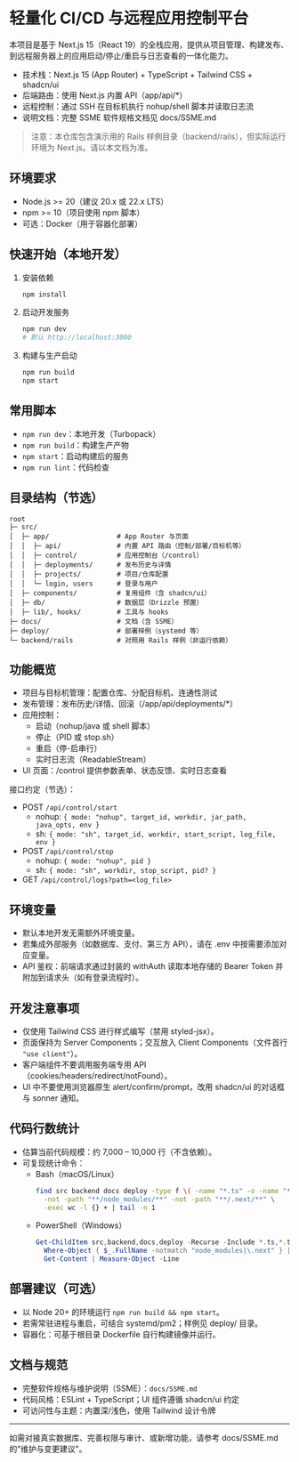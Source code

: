 # 轻量化 CI/CD 与远程应用控制平台

本项目是基于 Next.js 15（React 19）的全栈应用，提供从项目管理、构建发布、到远程服务器上的应用启动/停止/重启与日志查看的一体化能力。

- 技术栈：Next.js 15 (App Router) + TypeScript + Tailwind CSS + shadcn/ui
- 后端路由：使用 Next.js 内置 API（app/api/*）
- 远程控制：通过 SSH 在目标机执行 nohup/shell 脚本并读取日志流
- 说明文档：完整 SSME 软件规格文档见 docs/SSME.md

> 注意：本仓库包含演示用的 Rails 样例目录（backend/rails），但实际运行环境为 Next.js。请以本文档为准。

## 环境要求
- Node.js >= 20（建议 20.x 或 22.x LTS）
- npm >= 10（项目使用 npm 脚本）
- 可选：Docker（用于容器化部署）

## 快速开始（本地开发）
1. 安装依赖
   ```bash
   npm install
   ```
2. 启动开发服务
   ```bash
   npm run dev
   # 默认 http://localhost:3000
   ```
3. 构建与生产启动
   ```bash
   npm run build
   npm start
   ```

## 常用脚本
- `npm run dev`：本地开发（Turbopack）
- `npm run build`：构建生产产物
- `npm start`：启动构建后的服务
- `npm run lint`：代码检查

## 目录结构（节选）
```
root
├─ src/
│  ├─ app/                 # App Router 与页面
│  │  ├─ api/              # 内置 API 路由（控制/部署/目标机等）
│  │  ├─ control/          # 应用控制台（/control）
│  │  ├─ deployments/      # 发布历史与详情
│  │  ├─ projects/         # 项目/仓库配置
│  │  └─ login, users      # 登录与用户
│  ├─ components/          # 复用组件（含 shadcn/ui）
│  ├─ db/                  # 数据层（Drizzle 预置）
│  ├─ lib/, hooks/         # 工具与 hooks
├─ docs/                   # 文档（含 SSME）
├─ deploy/                 # 部署样例（systemd 等）
└─ backend/rails           # 对照用 Rails 样例（非运行依赖）
```

## 功能概览
- 项目与目标机管理：配置仓库、分配目标机、连通性测试
- 发布管理：发布历史/详情、回滚（/app/api/deployments/*）
- 应用控制：
  - 启动（nohup/java 或 shell 脚本）
  - 停止（PID 或 stop.sh）
  - 重启（停-启串行）
  - 实时日志流（ReadableStream）
- UI 页面：/control 提供参数表单、状态反馈、实时日志查看

接口约定（节选）：
- POST `/api/control/start`
  - nohup: `{ mode: "nohup", target_id, workdir, jar_path, java_opts, env }`
  - sh: `{ mode: "sh", target_id, workdir, start_script, log_file, env }`
- POST `/api/control/stop`
  - nohup: `{ mode: "nohup", pid }`
  - sh: `{ mode: "sh", workdir, stop_script, pid? }`
- GET `/api/control/logs?path=<log_file>`

## 环境变量
- 默认本地开发无需额外环境变量。
- 若集成外部服务（如数据库、支付、第三方 API），请在 .env 中按需要添加对应变量。
- API 鉴权：前端请求通过封装的 withAuth 读取本地存储的 Bearer Token 并附加到请求头（如有登录流程时）。

## 开发注意事项
- 仅使用 Tailwind CSS 进行样式编写（禁用 styled-jsx）。
- 页面保持为 Server Components；交互放入 Client Components（文件首行 `"use client"`）。
- 客户端组件不要调用服务端专用 API（cookies/headers/redirect/notFound）。
- UI 中不要使用浏览器原生 alert/confirm/prompt，改用 shadcn/ui 的对话框与 sonner 通知。

## 代码行数统计
- 估算当前代码规模：约 7,000 – 10,000 行（不含依赖）。
- 可复现统计命令：
  - Bash（macOS/Linux）
    ```bash
    find src backend docs deploy -type f \( -name "*.ts" -o -name "*.tsx" -o -name "*.md" -o -name "*.mjs" -o -name "*.json" -o -name "*.sh" -o -name "*.yml" -o -name "*.yaml" \) \
      -not -path "**/node_modules/**" -not -path "**/.next/**" \
      -exec wc -l {} + | tail -n 1
    ```
  - PowerShell（Windows）
    ```powershell
    Get-ChildItem src,backend,docs,deploy -Recurse -Include *.ts,*.tsx,*.md,*.mjs,*.json,*.sh,*.yml,*.yaml | \
      Where-Object { $_.FullName -notmatch "node_modules|\.next" } | \
      Get-Content | Measure-Object -Line
    ```

## 部署建议（可选）
- 以 Node 20+ 的环境运行 `npm run build && npm start`。
- 若需常驻进程与重启，可结合 systemd/pm2；样例见 deploy/ 目录。
- 容器化：可基于根目录 Dockerfile 自行构建镜像并运行。

## 文档与规范
- 完整软件规格与维护说明（SSME）：`docs/SSME.md`
- 代码风格：ESLint + TypeScript；UI 组件遵循 shadcn/ui 约定
- 可访问性与主题：内置深/浅色，使用 Tailwind 设计令牌

---
如需对接真实数据库、完善权限与审计、或新增功能，请参考 docs/SSME.md 的"维护与变更建议"。